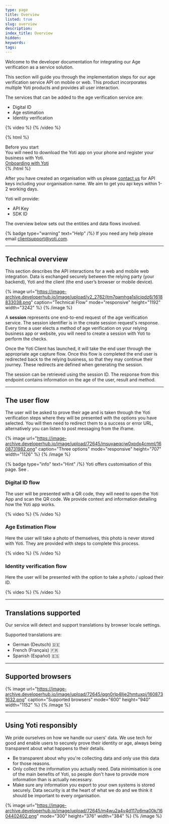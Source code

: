 ```yaml
---
type: page
title: Overview
listed: true
slug: overview
description: 
index_title: Overview
hidden: 
keywords: 
tags: 
---
```


Welcome to the developer documentation for integrating our Age verification as a service solution. 

This section will guide you through the implementation steps for our age verification service API on mobile or web. This product incorporates multiple Yoti products and provides all user interaction.  

The services that can be added to the age verification service are:

- Digital ID
- Age estimation
- Identity verification

{% video %}
{% /video %}

{% html %}
<div class="alert-BYS">
   <div class="alert-title" id="BYS">
      Before you start
   </div>
   <div class="alert-text" >
      You will need to download the Yoti app on your phone and register your business with Yoti.
   </div>
   <div class="alert-links"> 
      <a  target="_self" href="https://developers.yoti.com/yoti/getting-started"> Onboarding with Yoti </a>
   </div>
</div>
{% /html %}

After you have created an organisation with us please [contact us](mailto:clientsupport@yoti.com) for API keys including your organisation name. We aim to get you api keys within 1-2 working days.

Yoti will provide:

- API Key
- SDK ID

The overview below sets out the entities and data flows involved.

{% badge type="warning" text="Help" /%} If you need any help please email [clientsupport@yoti.com](mailto:clientsupport@yoti.com).

---

## Technical overview

This section describes the API interactions for a web and mobile web integration. Data is exchanged securely between the relying party (your backend), Yoti and the client (the end user’s browser or mobile device).

{% image url="https://image-archive.developerhub.io/image/upload/v2_2762/jtm7qamhga1slicjpdz6/1618833038.png" caption="Technical Flow" mode="responsive" height="1192" width="3242" %}
{% /image %}

A **session** represents one end-to-end request of the age verification service. The session identifier is in the create session request's response. Every time a user elects a method of age verification on your relying business app or website, you will need to create a session with Yoti to perform the checks.

Once the Yoti Client has launched, it will take the end user through the appropriate age capture flow. Once this flow is completed the end user is redirected back to the relying business, so that they may continue their journey. These redirects are defined when generating the session.

The session can be retrieved using the session ID. The response from this endpoint contains information on the age of the user, result and method.

---

## The user flow

The user will be asked to prove their age and is taken through the Yoti verification steps where they will be presented with the options you have selected. You will then need to redirect them to a success or error URL, alternatively you can listen to post messaging from the iframe.

{% image url="https://image-archive.developerhub.io/image/upload/72645/msuyaeqcjw0xpdx4cmml/1608731982.png" caption="Three options" mode="responsive" height="707" width="1126" %}
{% /image %}

{% badge type="info" text="Hint" /%} Yoti offers customisation of this page. See [](/age-verification/launch-the-user-view).

### Digital ID flow

The user will be presented with a QR code, they will need to open the Yoti App and scan the QR code. We provide context and information detailing how the Yoti app works. 

{% video %}
{% /video %}

### Age Estimation Flow

Here the user will take a photo of themselves, this photo is never stored with Yoti. They are provided with steps to complete this process. 

{% video %}
{% /video %}

### Identity verification flow

Here the user will be presented with the option to take a photo / upload their ID. 

{% video %}
{% /video %}

---

## Translations supported

Our service will detect and support translations by browser locale settings.

Supported translations are:

- German (Deutsch) 🇩🇪
- French (Français) 🇫🇷
- Spanish (Español) 🇪🇸 

---

## Supported browsers

{% image url="https://image-archive.developerhub.io/image/upload/72645/qgn0rlp4llje2hmtuxpi/1608731632.png" caption="Supported browsers" mode="600" height="940" width="1152" %}
{% /image %}

---

## Using Yoti responsibly

We pride ourselves on how we handle our users' data. We use tech for good and enable users to securely prove their identity or age, always being transparent about what happens to their details.

- Be transparent about why you're collecting data and only use this data for those reasons.
- Only collect the information you actually need. Data minimisation is one of the main benefits of Yoti, so people don't have to provide more information than is actually necessary.
- Make sure any information you export to your own systems is stored securely. Data security is at the heart of what we do and we think it should be important to every organisation.

{% image url="https://image-archive.developerhub.io/image/upload/72645/m4wu2a4v4d117o6ma00k/1604402402.png" mode="300" height="376" width="384" %}
{% /image %}